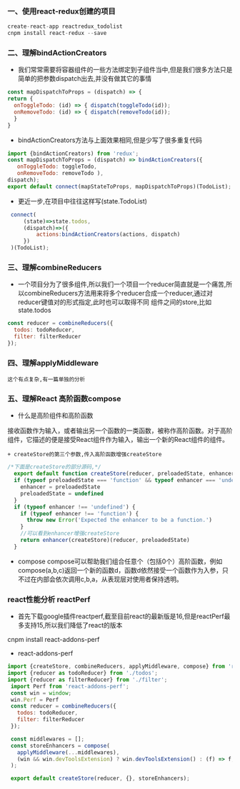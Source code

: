 ### 一、使用react-redux创建的项目
```javascript
create-react-app reactredux_todolist
cnpm install react-redux --save 
```
### 二、理解bindActionCreators

  + 我们常常需要将容器组件的一些方法绑定到子组件当中,但是我们很多方法只是简单的把参数dispatch出去,并没有做其它的事情
```javascript
const mapDispatchToProps = (dispatch) => { 
return { 
  onToggleTodo: (id) => { dispatch(toggleTodo(id)); 
  onRemoveTodo: (id) => { dispatch(removeTodo(id));   
  }
}
```
  + bindActionCreators方法与上面效果相同,但是少写了很多重复代码
```javascript
import {bindActionCreators) from 'redux'; 
const mapDispatchToProps = (dispatch) => bindActionCreators({ 
   onToggleTodo: toggleTodo, 
   onRemoveTodo: removeTodo ), 
dispatch);     
export default connect(mapStateToProps, mapDispatchToProps)(TodoList);
```
   + 更近一步,在项目中往往这样写(state.TodoList)
```javascript
 connect(
     (state)=>state.todos,
     (dispatch)=>({
         actions:bindActionCreators(actions, dispatch)
     })
 )(TodoList);   
```
### 三、理解combineReducers

  + 一个项目分为了很多组件,所以我们一个项目一个reducer简直就是一个痛苦,所以combineReducers方法用来将多个reducer合成一个reducer,通过对reducer键值对的形式指定,此时也可以取得不同 组件之间的store,比如state.todos 
```javascript
const reducer = combineReducers({
  todos: todoReducer,
  filter: filterReducer
});
```

### 四、理解applyMiddleware   

    这个有点复杂,有一篇单独的分析

### 五、理解React 高阶函数compose
  
+ 什么是高阶组件和高阶函数

 接收函数作为输入，或者输出另一个函数的一类函数，被称作高阶函数。对于高阶组件，它描述的便是接受React组件作为输入，输出一个新的React组件的组件。

    + createStore的第三个参数,传入高阶函数增强createStore
```javascript
/*下面是createStore的部分源码,*/     
  export default function createStore(reducer, preloadedState, enhancer) {
  if (typeof preloadedState === 'function' && typeof enhancer === 'undefined') {
    enhancer = preloadedState
    preloadedState = undefined
  }
  if (typeof enhancer !== 'undefined') {
    if (typeof enhancer !== 'function') {
      throw new Error('Expected the enhancer to be a function.')
    }
    //可以看到enhancer增强createStore
    return enhancer(createStore)(reducer, preloadedState)
  }
```      
  + compose
 compose可以帮助我们组合任意个（包括0个）高阶函数，例如compose(a,b,c)返回一个新的函数d，函数d依然接受一个函数作为入参，只不过在内部会依次调用c,b,a，从表现层对使用者保持透明。


###  react性能分析 reactPerf
 
  + 首先下载google插件reactperf,截至目前react的最新版是16,但是reactPerf最多支持15,所以我们降低了react的版本
  
   cnpm install react-addons-perf

  + react-addons-perf     
  ```javascript
  import {createStore, combineReducers, applyMiddleware, compose} from 'redux';
  import {reducer as todoReducer} from './todos';
  import {reducer as filterReducer} from './filter';
   import Perf from 'react-addons-perf';
   const win = window;
   win.Perf = Perf
   const reducer = combineReducers({
     todos: todoReducer,
     filter: filterReducer
   });

   const middlewares = [];
   const storeEnhancers = compose(
     applyMiddleware(...middlewares),
     (win && win.devToolsExtension) ? win.devToolsExtension() : (f) => f,
   );

   export default createStore(reducer, {}, storeEnhancers);
  ```